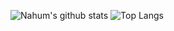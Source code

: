 <!--
**nahumsa/nahumsa** is a ✨ _special_ ✨ repository because its `README.md` (this file) appears on your GitHub profile.
### Hi there 👋
Here are some ideas to get you started:

- 🔭 I’m currently working on ...
- 🌱 I’m currently learning ...
- 👯 I’m looking to collaborate on ...
- 🤔 I’m looking for help with ...
- 💬 Ask me about ...
- 📫 How to reach me: ...
- 😄 Pronouns: ...
- ⚡ Fun fact: ...
-->

![Nahum's github stats](https://github-readme-stats.vercel.app/api?username=nahumsa&show_icons=true&theme=radical)
![Top Langs](https://github-readme-stats.vercel.app/api/top-langs/?username=nahumsa&theme=radical&hide=javascript,html)
